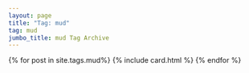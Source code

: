 ```yaml
---
layout: page
title: "Tag: mud"
tag: mud
jumbo_title: mud Tag Archive
---
```


{% for post in site.tags.mud%}
{% include card.html %}
{% endfor %}

